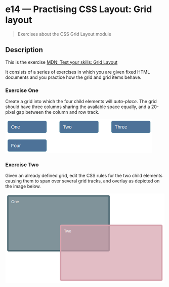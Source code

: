 # e14 &mdash; Practising CSS Layout: Grid layout
> Exercises about the CSS Grid Layout module

## Description

This is the exercise [MDN: Test your skills: Grid Layout](https://developer.mozilla.org/en-US/docs/Learn/CSS/CSS_layout/Grid_skills)

It consists of a series of exercises in which you are given fixed HTML documents and you practice how the grid and grid items behave.

### Exercise One

Create a grid into which the four child elements will *auto-place*. The grid should have three columns sharing the available space equally, and a 20-pixel gap between the column and row track.

![Exercise One: final status](docs/images/grid_layout_one.png)

### Exercise Two

Given an already defined grid, edit the CSS rules for the two child elements causing them to span over several grid tracks, and overlay as depicted on the image below.

![Exercise Two: final status](docs/images/grid_layout_two.png)